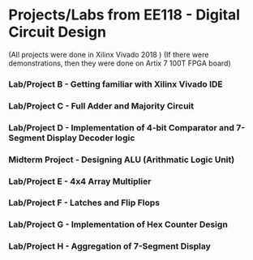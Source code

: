 # Projects/Labs from EE118 - Digital Circuit Design
(All projects were done in Xilinx Vivado 2018 )
(If there were demonstrations, then they were done on Artix 7 100T FPGA board)

### Lab/Project B - Getting familiar with Xilinx Vivado IDE 
### Lab/Project C -  Full Adder and Majority Circuit 
### Lab/Project D - Implementation of 4-bit Comparator and 7-Segment Display Decoder logic 
### Midterm Project - Designing ALU (Arithmatic Logic Unit)
### Lab/Project E - 4x4 Array Multiplier 
### Lab/Project F - Latches and Flip Flops
### Lab/Project G - Implementation of Hex Counter Design 
### Lab/Project H - Aggregation of 7-Segment Display
